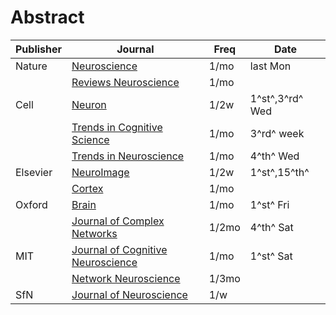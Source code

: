 <!--
Filename: 	note.md
Project: 	/Users/shume/Developer/abst
Author: 	shumez <https://github.com/shumez>
Created: 	2019-06-21 20:57:4
Modified: 	2019-07-01 16:51:47
-----
Copyright (c) 2019 shumez
-->

# Abstract

| Publisher | Journal                               | Freq  | Date      |
|-----------|---------------------------------------|-------|-----------|
| Nature    | [Neuroscience]                        | 1/mo  | last Mon
|           | [Reviews Neuroscience]                | 1/mo  |
| Cell      | [Neuron]                              | 1/2w  | 1^st^,3^rd^ Wed   |
|           | [Trends in Cognitive Science]         | 1/mo  | 3^rd^ week    |
|           | [Trends in Neuroscience]              | 1/mo  | 4^th^ Wed     |
| Elsevier  | [NeuroImage]                          | 1/2w  | 1^st^,15^th^
|           | [Cortex]                              | 1/mo  |
| Oxford    | [Brain]                               | 1/mo  | 1^st^ Fri
|           | [Journal of Complex Networks]         | 1/2mo | 4^th^ Sat
| MIT       | [Journal of Cognitive Neuroscience]   | 1/mo  | 1^st^ Sat
|           | [Network Neuroscience]                | 1/3mo | 
| SfN       | [Journal of Neuroscience]             | 1/w   |

##
<!-- ref -->
<!-- Nature -->
[Neuroscience]: NatNeurosci/
[Reviews Neuroscience]: NatRevNeurosci/

<!-- Cell -->
[Neuron]: Neuron/
[Trends in Cognitive Science]: TrendsCognSci/
[Trends in Neuroscience]: TrendsNeurosci/

<!-- Elsevier -->
[NeuroImage]: NeuroImage/
[Cortex]: Cortex/

<!-- Oxford -->
[Brain]: Brain/
[Journal of Complex Networks]: JCompNetw/

<!-- MIT -->
[Journal of Cognitive Neuroscience]: JCognNeurosci/
[Network Neuroscience]: NetwNeurosci/

<!-- SfN -->
[Journal of Neuroscience]: JNeurosci/